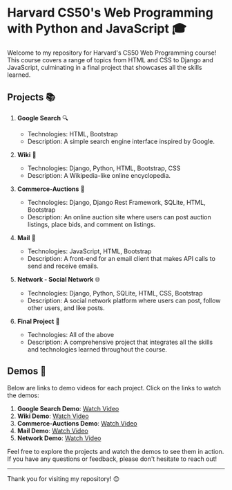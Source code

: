 # Harvard CS50's Web Programming with Python and JavaScript 🎓

Welcome to my repository for Harvard's CS50 Web Programming course! This course covers a range of topics from HTML and CSS to Django and JavaScript, culminating in a final project that showcases all the skills learned.

## Projects 📚

1. **Google Search** 🔍
   - Technologies: HTML, Bootstrap
   - Description: A simple search engine interface inspired by Google.

2. **Wiki** 📖
   - Technologies: Django, Python, HTML, Bootstrap, CSS
   - Description: A Wikipedia-like online encyclopedia.

3. **Commerce-Auctions** 🛒
   - Technologies: Django, Django Rest Framework, SQLite, HTML, Bootstrap
   - Description: An online auction site where users can post auction listings, place bids, and comment on listings.

4. **Mail** 📧
   - Technologies: JavaScript, HTML, Bootstrap
   - Description: A front-end for an email client that makes API calls to send and receive emails.

5. **Network - Social Network** 🌐
   - Technologies: Django, Python, SQLite, HTML, CSS, Bootstrap
   - Description: A social network platform where users can post, follow other users, and like posts.

6. **Final Project** 🎉
   - Technologies: All of the above
   - Description: A comprehensive project that integrates all the skills and technologies learned throughout the course.

## Demos 🎥

Below are links to demo videos for each project. Click on the links to watch the demos:

1. **Google Search Demo**: [Watch Video](https://youtu.be/ZSUMTnCviRY)
2. **Wiki Demo**: [Watch Video](https://youtu.be/e05CgtHqEmY)
3. **Commerce-Auctions Demo**: [Watch Video](https://youtu.be/o__nnPQY4NY)
4. **Mail Demo**: [Watch Video](https://youtu.be/QJN31HTQS5A)
5. **Network Demo**: [Watch Video](https://youtu.be/HhigHEpRczs)



Feel free to explore the projects and watch the demos to see them in action. If you have any questions or feedback, please don't hesitate to reach out!

---

Thank you for visiting my repository! 😊
